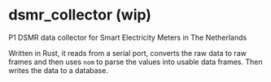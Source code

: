 # dsmr_collector (wip)

P1 DSMR data collector for Smart Electricity Meters in The Netherlands

Written in Rust, it reads from a serial port, converts the raw data to raw frames and then uses 
`nom` to parse the values into usable data frames. Then writes the data to a database.
